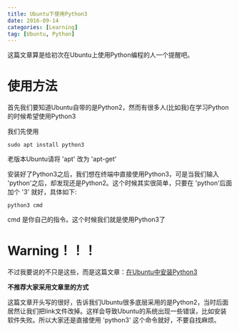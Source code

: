 ```yaml
---
title: Ubuntu下使用Python3
date: 2016-09-14
categories: [Learning]
tag: [Ubuntu, Python]
---
```


这篇文章算是给初次在Ubuntu上使用Python编程的人一个提醒吧。  

# **使用方法**

首先我们要知道Ubuntu自带的是Python2，然而有很多人(比如我)在学习Python的时候希望使用Python3  

我们先使用
```
sudo apt install python3
```
老版本Ubuntu请将 'apt' 改为 'apt-get'

安装好了Python3之后，我们想在终端中直接使用Python3，可是当我们输入 'python'之后，却发现还是Python2。这个时候其实很简单，只要在 'python'后面加个 '3' 就好，具体如下:
```
python3 cmd
```
cmd 是你自己的指令。这个时候我们就是使用Python3了

# **Warning！！！**
不过我要说的不只是这些，而是这篇文章：[在Ubuntu中安装Python3](http://www.cnblogs.com/windinsky/archive/2012/09/25/2701851.html)   

**不推荐大家采用文章里的方式**

这篇文章开头写的很好，告诉我们Ubuntu很多底层采用的是Python2，当时后面居然让我们把link文件改掉。这样会导致Ubuntu的系统出现一些错误，比如安装软件失败。所以大家还是直接使用 'python3' 这个命令就好，不要自找麻烦。

